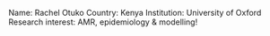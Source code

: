 Name: Rachel Otuko
Country: Kenya
Institution: University of Oxford
Research interest: AMR, epidemiology & modelling!

